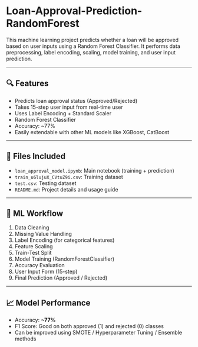 # Loan-Approval-Prediction-RandomForest
This machine learning project predicts whether a loan will be approved based on user inputs using a Random Forest Classifier. It performs data preprocessing, label encoding, scaling, model training, and user input prediction.

---

## 🔍 Features

- Predicts loan approval status (Approved/Rejected)
- Takes 15-step user input from real-time user
- Uses Label Encoding + Standard Scaler
- Random Forest Classifier
- Accuracy: ~77%
- Easily extendable with other ML models like XGBoost, CatBoost

---

## 📂 Files Included

- `loan_approval_model.ipynb`: Main notebook (training + prediction)
- `train_u6lujuX_CVtuZ9i.csv`: Training dataset
- `test.csv`: Testing dataset
- `README.md`: Project details and usage guide

---

## 🧠 ML Workflow

1. Data Cleaning
2. Missing Value Handling
3. Label Encoding (for categorical features)
4. Feature Scaling
5. Train-Test Split
6. Model Training (RandomForestClassifier)
7. Accuracy Evaluation
8. User Input Form (15-step)
9. Final Prediction (Approved / Rejected)

---

## 📈 Model Performance

- Accuracy: **~77%**
- F1 Score: Good on both approved (1) and rejected (0) classes
- Can be improved using SMOTE / Hyperparameter Tuning / Ensemble methods


